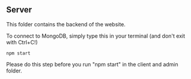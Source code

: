 ## Server

This folder contains the backend of the website. 

To connect to MongoDB, simply type this in your terminal (and don't exit with Ctrl+C!)

```npm start```

Please do this step before you run "npm start" in the client and admin folder. 
